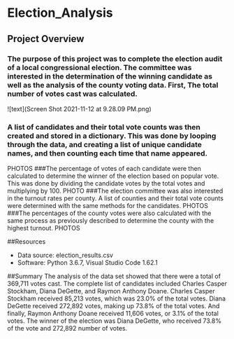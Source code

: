# Election_Analysis

## Project Overview
### The purpose of this project was to complete the election audit of a local congressional election. The committee was interested in the determination of the winning candidate as well as the analysis of the county voting data. First, The total number of votes cast was calculated.
![text](Screen Shot 2021-11-12 at 9.28.09 PM.png)
### A list of candidates and their total vote counts was then created and stored in a dictionary. This was done by looping through the data, and creating a list of unique candidate names, and then counting each time that name appeared. 
PHOTOS
###The percentage of votes of each candidate were then calculated to determine the winner of the election based on popular vote. This was done by dividing the candidate votes by the total votes and multiplying by 100.
PHOTO
###The election committee was also interested in the turnout rates per county. A list of counties and their total vote counts were determined with the same methods for the candidates. 
PHOTOS
###The percentages of the county votes were also calculated with the same process as previously described to determine the county with the highest turnout.
PHOTOS

##Resources
- Data source: election_results.csv
- Software: Python 3.6.7, Visual Studio Code 1.62.1

##Summary
The analysis of the data set showed that there were a total of 369,711 votes cast. The complete list of candidates included Charles Casper Stockham, Diana DeGette, and Raymon Anthony Doane. Charles Casper Stockham received 85,213 votes, which was 23.0% of the total votes. Diana DeGette received 272,892 votes, making up 73.8% of the total votes. And finally, Raymon Anthony Doane received 11,606 votes, or 3.1% of the total votes. The winner of the election was Diana DeGette, who received 73.8% of the vote and 272,892 number of votes.

